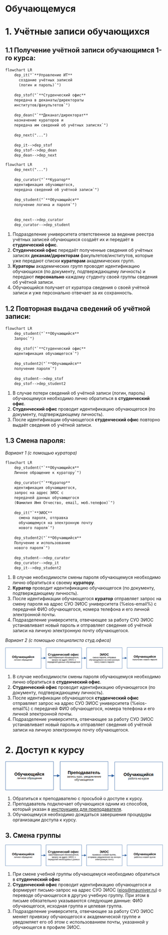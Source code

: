 # Обучающемуся

# 1. Учётные записи обучающихся

## 1.1 Получение учётной записи обучающимся 1-го курса:

[//]: # (![img.png]&#40;img.png&#41;)

```mermaid
flowchart LR
    dep_it("`**Управление ИТ**
      создание учётных записей
      (логин и пароль)`")
      
    dep_stof("`**Студенческий офис**
    передача в деканаты/директораты
    институтов/факультетов`")

    dep_dean("`**Деканат/директорат**
    назначение кураторов и
    передача им сведений об учётных записях`")
    
    dep_next("...")
    
    dep_it-->dep_stof
    dep_stof-->dep_dean
    dep_dean-->dep_next
```

```mermaid
flowchart LR   
    dep_next("...")

    dep_curator("`**Куратор**
    идентификация обучающегося,
    передача сведений об учётной записи`")

    dep_student("`**Обучающийся**
    получение логина и пароля`")    
    

    dep_next-->dep_curator
    dep_curator-->dep_student    
```

1. Подразделение университета ответственное за ведение реестра учётных записей обучающихся создаёт их и передаёт в **студенческий офис**.
2. **Студенческий офис** передаёт полученные сведения об учётных записях **деканам/директорам** факультетов/институтов, которые уже передают списки **кураторам** академических групп.
3. **Кураторы** академических групп проводят идентификацию обучающихся (по документу, подтверждающему личность) и передают **персонально** каждому студенту своей группы сведения об учётной записи.
4. Обучающийся получает от куратора сведения о своей учётной записи и уже персонально отвечает за их сохранность.



## 1.2 Повторная выдача сведений об учётной записи:

[//]: # (![img_1.png]&#40;img_1.png&#41;)
```mermaid
flowchart LR
    dep_student("`**Обучающийся**
    Запрос`") 

    dep_stof("`**Студенческий офис**
    идентификация обучающегося`")
    
    dep_student2("`**Обучающийся**
    получение пароля`")    
         
    dep_student-->dep_stof
    dep_stof-->dep_student2
```

1. В случае потери сведений об учётной записи (логин, пароль) обучающемуся необходимо лично обратиться в **студенческий офис**.
2. **Студенческий офис** проводит идентификацию обучающегося (по документу, подтверждающему личность).
3. После идентификации обучающегося **студенческий офис** повторно выдаёт сведения об учётной записи.

## 1.3 Смена пароля:

*Вариант 1 (с помощью куратора)* 

[//]: # (![img_5.png]&#40;img_5.png&#41;)
```mermaid
flowchart LR
    dep_student("`**Обучающийся**
    Личное обращение к куратору`") 

    dep_curator("`**Куратор**
    идентификация обучающиегося,
    запрос на адрес ЭИОС с
    передачей данных обучающегося
    (Фамилия Имя Отчество, email, моб.телефон)`")
      
    dep_it("`**ЭИОС**
      смена пароля, отправка
      обучающемуся на электронную почту
      нового пароля`")
    
    dep_student2("`**Обучающийся**
    Получение и использование
    нового пароля`")     
    
    dep_student-->dep_curator
    dep_curator-->dep_it
    dep_it-->dep_student2
```
1. В случае необходимости смены пароля обучающемуся необходимо лично обратиться к своему **куратору**.
2. **Куратор** проводит идентификацию обучающегося (по документу, подтверждающему личность).
3. После идентификации обучающегося **куратор** отправляет запрос на смену пароля на адрес <tooltip term="lms">СУО</tooltip> ЭИОС университета (%eios-email%) с передачей ФИО обучающегося, номера телефона и его личной электронной почты.
4. Подразделение университета, отвечающее за работу <tooltip term="lms">СУО</tooltip> ЭИОС устанавливает новый пароль и отправляет сведения об учётной записи на личную электронную почту обучающегося.

*Вариант 2 (с помощью специалиста студ.офиса)*

![img_4.png](images/img_4.png)

1. В случае необходимости смены пароля обучающемуся необходимо лично обратиться в **студенческий офис**.
2. **Студенческий офис** проводит идентификацию обучающегося (по документу, подтверждающему личность).
3. После идентификации обучающегося **студенческий офис** отправляет запрос на адрес <tooltip term="lms">СУО</tooltip> ЭИОС университета (%eios-email%) с передачей ФИО обучающегося, номера телефона и его личной электронной почты.
4. Подразделение университета, отвечающее за работу <tooltip term="lms">СУО</tooltip> ЭИОС устанавливает новый пароль и отправляет сведения об учётной записи на личную электронную почту обучающегося.

# 2. Доступ к курсу
![img_7.png](images/img_7.png)
1. Обратиться к преподавателю с просьбой о доступе к курсу.
2. Преподаватель подключает обучающихся одним из способов, который указан в [инструкциях для преподавателя](teacher.md).
3. Обучающемуся необходимо дождаться завершения процедуры организации доступа к курсу.

## 3. Смена группы
![img_6.png](images/img_6.png)
1. При смене учебной группы обучающемуся необходимо обратиться в **студенческий офис**
2. **Студенческий офис** проводит идентификацию обучающегося и формирует письмо-запрос на адрес <tooltip term="lms">СУО</tooltip> ЭИОС (eios@mauniver.ru) о переводе обучающегося в другую учебную группу. При этом в письме обязательно указываются следующие данные: ФИО обучающегося, исходная группа и целевая группа.
3. Подразделение университета, отвечающее за работу <tooltip term="lms">СУО</tooltip> ЭИОС меняет привязку обучающегося к академической группе и уведомляет его об этом с использованием почты, указанной у обучающегся в профиле ЭИОС.
